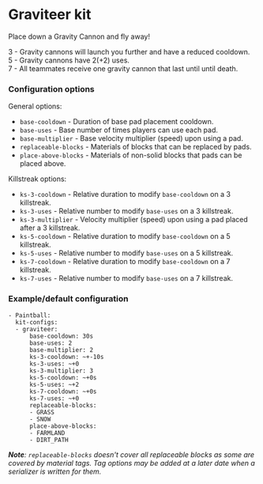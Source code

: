 # Graviteer kit
Place down a Gravity Cannon and fly away!

3 - Gravity cannons will launch you further and have a reduced cooldown. \
5 - Gravity cannons have 2(+2) uses. \
7 - All teammates receive one gravity cannon that last until until death.

### Configuration options
General options:
- `base-cooldown` - Duration of base pad placement cooldown.
- `base-uses` - Base number of times players can use each pad.
- `base-multiplier` - Base velocity multiplier (speed) upon using a pad.
- `replaceable-blocks` - Materials of blocks that can be replaced by pads.
- `place-above-blocks` - Materials of non-solid blocks that pads can be placed above.

Killstreak options:
- `ks-3-cooldown` - Relative duration to modify `base-cooldown` on a 3 killstreak.
- `ks-3-uses` - Relative number to modify `base-uses` on a 3 killstreak.
- `ks-3-multiplier` - Velocity multiplier (speed) upon using a pad placed after a 3 killstreak.
- `ks-5-cooldown` - Relative duration to modify `base-cooldown` on a 5 killstreak.
- `ks-5-uses` - Relative number to modify `base-uses` on a 5 killstreak.
- `ks-7-cooldown` - Relative duration to modify `base-cooldown` on a 7 killstreak.
- `ks-7-uses` - Relative number to modify `base-uses` on a 7 killstreak.


### Example/default configuration
```
- Paintball:
  kit-configs:
  - graviteer:
      base-cooldown: 30s
      base-uses: 2
      base-multiplier: 2
      ks-3-cooldown: ~+-10s
      ks-3-uses: ~+0
      ks-3-multiplier: 3
      ks-5-cooldown: ~+0s
      ks-5-uses: ~+2
      ks-7-cooldown: ~+0s
      ks-7-uses: ~+0
      replaceable-blocks:
      - GRASS
      - SNOW
      place-above-blocks:
      - FARMLAND
      - DIRT_PATH
```
_**Note**: `replaceable-blocks` doesn't cover all replaceable blocks as some are covered by material tags. Tag options may be added at a later date when a serializer is written for them._

